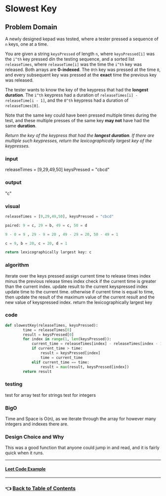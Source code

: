 # Slowest Key

## Problem Domain

A newly designed kepad was tested, where a tester pressed a sequence of `n` keys, one at a time.

You are given a string `keysPressed` of length `n`, where `keysPressed[i]` was the `i^th` key pressed din the testing sequence, and a sorted list `releaseTimes`, where `releaseTime[i]` was the time the `i^th` key was released. Both arrays are **0-indexed**. The `0th` key was pressed at the time `0`, and every subsequent key was pressed at the **exact** time the previous key was released.

The tester wants to know the key of the keypress that had the **longest duration**. The `i^th` keypress had a duration of `releaseTimes[i] - releaseTime[i - 1]`, and the `0^th` keypress had a duration of `releaseTimes[0]`.

Note that the same key could have been pressed multiple times during the test, and these multiple presses of the same key **may not** have had the same **duration**.

*Return the key of the keypress that had the **longest duration**. If there are multiple such keypresses, return the lexicographically largest key of the keypresses.*

### **input**

releaseTimes = [9,29,49,50]
keysPressed = "cbcd"

### **output**

"c"

### **visual**

```Python
releaseTimes = [9,29,49,50], keysPressed = "cbcd"

paired: 9 = c, 29 = b, 49 = c, 50 = d

9 - 0 = 9 , 29 - 9 = 20 , 49 - 29 = 20, 50 - 49 = 1

c = 9, b = 20, c = 20, d = 1

return lexicographically largest key: c
```

### **algorithm**

iterate over the keys pressed
assign current time to release times index minus the previous release times index
check if the current time is greater than the current index.
update result to the current keyspressed index
update time to the current time.
otherwise if current time is equal to time,
then update the result of the maximum value of the current result and the new value of keyspressed index.
return the lexicographically largest key

### **code**

```Python
def slowestKey(releaseTimes, keysPressed):
        time = releaseTimes[0]
        result = keysPressed[0]
        for index in range(1, len(keysPressed)):
            current_time = releaseTimes[index] - releaseTimes[index - 1]
            if current_time > time:
                result = keysPressed[index]
                time = current_time
            elif current_time == time:
                result = max(result, keysPressed[index])
        return result
```

### **testing**

test for array
test for strings
test for integers

### **BigO**

Time and Space is O(n), as we iterate through the array for however many integers and indexes there are.

### **Design Choice and Why**

This was a good function that anyone could jump in and read, and it is fairly quick when it runs.

-----

#### [**Leet Code Example**](https://leetcode.com/problems/slowest-key/)

-----

### 👈 [Back to Table of Contents](../toc.md)
